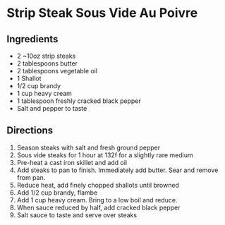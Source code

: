 # Strip Steak Sous Vide Au Poivre

## Ingredients

* 2 ~10oz strip steaks
* 2 tablespoons butter
* 2 tablespoons vegetable oil
* 1 Shallot
* 1/2 cup brandy
* 1 cup heavy cream
* 1 tablespoon freshly cracked black pepper
* Salt and pepper to taste

## Directions

1) Season steaks with salt and fresh ground pepper
1) Sous vide steaks for 1 hour at 132f for a slightly rare medium
1) Pre-heat a cast iron skillet and add oil
1) Add steaks to pan to finish. Immediately add butter. Sear and remove from pan.
1) Reduce heat, add finely chopped shallots until browned
1) Add 1/2 cup brandy, flambe
1) Add 1 cup heavy cream. Bring to a low boil and reduce.
1) When sauce reduced by half, add cracked black pepper
1) Salt sauce to taste and serve over steaks
